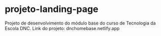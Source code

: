 # projeto-landing-page
Projeto de desenvolvimento do módulo base do curso de Tecnologia da Escola DNC.
Link do projeto: dnchomebase.netlify.app
